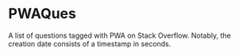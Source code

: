 # PWAQues
A list of questions tagged with PWA on Stack Overflow.
Notably, the creation date consists of a timestamp in seconds.
